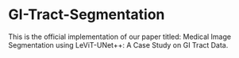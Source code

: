 # GI-Tract-Segmentation
This is the official implementation of our paper titled: Medical Image Segmentation using LeViT-UNet++: A Case Study on GI Tract Data. 
